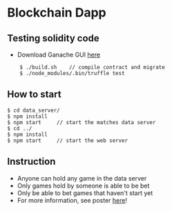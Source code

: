 # Blockchain Dapp

## Testing solidity code
* Download Ganache GUI [here](https://truffleframework.com/ganache)
```
	$ ./build.sh	// compile contract and migrate
	$ ./node_modules/.bin/truffle test
```
## How to start
	$ cd data_server/
	$ npm install
	$ npm start		// start the matches data server
	$ cd ../
	$ npm install
	$ npm start		// start the web server

## Instruction
* Anyone can hold any game in the data server
* Only games hold by someone is able to be bet
* Only be able to bet games that haven't start yet
* For more information, see poster [here](./poster.pdf)!
